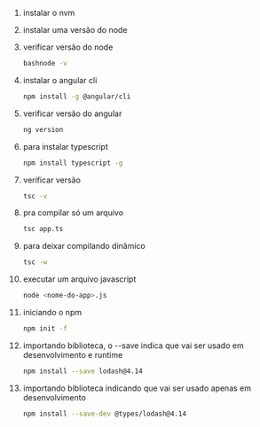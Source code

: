 1. instalar o nvm

2. instalar uma versão do node

3. verificar versão do node

    ```bash
    bashnode -v
    ```

4. instalar o angular cli

    ```bash
    npm install -g @angular/cli
    ```

5. verificar versão do angular

    ``````bash
    ng version

6. para instalar typescript

    ```bash
    npm install typescript -g
    ```

7. verificar versão

    ```bash
    tsc -v
    ```

8. pra compilar só um arquivo

    ```bash
    tsc app.ts
    ```

9. para deixar compilando dinâmico

    ```bash
    tsc -w
    ```

10. executar um arquivo javascript

    ```bash
    node <nome-do-app>.js
    ```

11. iniciando o npm

    ```bash
    npm init -f
    ```

12. importando biblioteca, o --save indica que vai ser usado em desenvolvimento e runtime

    ```bash
    npm install --save lodash@4.14
    ```

13. importando biblioteca indicando que vai ser usado apenas em desenvolvimento

    ```bash
    npm install --save-dev @types/lodash@4.14
    ```